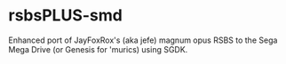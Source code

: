 # rsbsPLUS-smd

Enhanced port of JayFoxRox's (aka jefe) magnum opus RSBS to the Sega Mega Drive (or Genesis for 'murics) using SGDK.